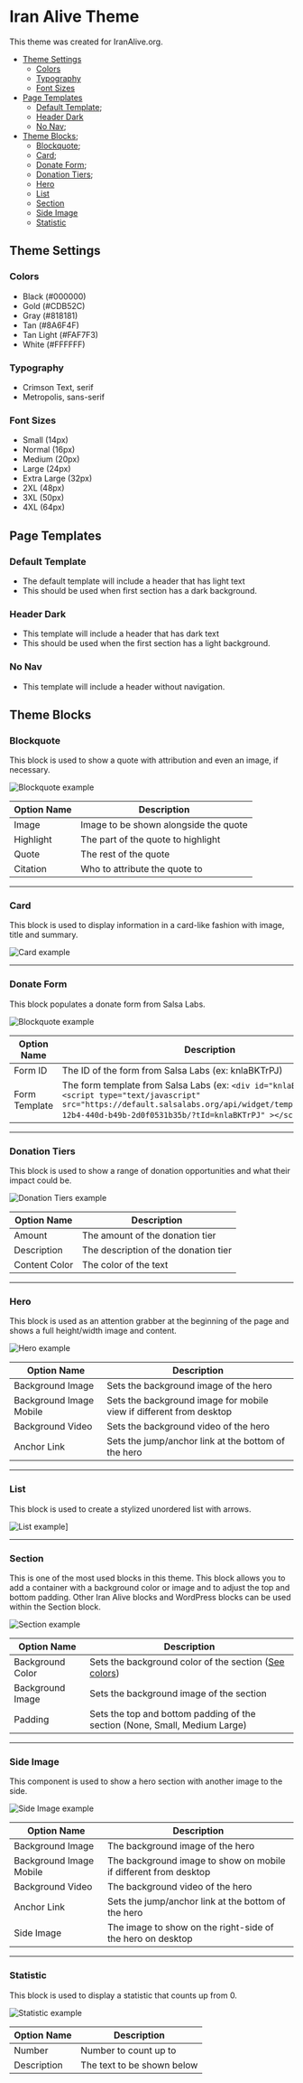 # Iran Alive Theme

This theme was created for IranAlive.org.

- [Theme Settings](#theme-settings)
  - [Colors](#colors)
  - [Typography](#typography)
  - [Font Sizes](#font-sizes)
- [Page Templates](#page-templates)
  - [Default Template](#default-template);
  - [Header Dark](#header-dark)
  - [No Nav](#no-nav);
- [Theme Blocks](#theme-blocks);
  - [Blockquote](#blockquote);
  - [Card](#card);
  - [Donate Form](#donate-form);
  - [Donation Tiers](#donation-tiers);
  - [Hero](#hero)
  - [List](#list)
  - [Section](#section)
  - [Side Image](#side-image)
  - [Statistic](#statistic)

## Theme Settings

### Colors

- Black (#000000)
- Gold (#CDB52C)
- Gray (#818181)
- Tan (#8A6F4F)
- Tan Light (#FAF7F3)
- White (#FFFFFF)

### Typography

- Crimson Text, serif
- Metropolis, sans-serif

### Font Sizes

- Small (14px)
- Normal (16px)
- Medium (20px)
- Large (24px)
- Extra Large (32px)
- 2XL (48px)
- 3XL (50px)
- 4XL (64px)

## Page Templates

### Default Template

- The default template will include a header that has light text
- This should be used when first section has a dark background.

### Header Dark

- This template will include a header that has dark text
- This should be used when the first section has a light background.

### No Nav

- This template will include a header without navigation.

## Theme Blocks

### Blockquote

This block is used to show a quote with attribution and even an image, if necessary.

![Blockquote example](assets/documentation/blockquote.png)

| Option Name | Description                           |
|-------------|---------------------------------------|
| Image       | Image to be shown alongside the quote |
| Highlight   | The part of the quote to highlight    |
| Quote       | The rest of the quote                 |
| Citation    | Who to attribute the quote to         |

---

### Card

This block is used to display information in a card-like fashion with image, title and summary.

![Card example](assets/documentation/card.png)

---

### Donate Form

This block populates a donate form from Salsa Labs.

![Blockquote example](assets/documentation/donate-form.png)

| Option Name   | Description                                          |
|---------------|------------------------------------------------------|
| Form ID       | The ID of the form from Salsa Labs (ex: knlaBKTrPJ)  |
| Form Template | The form template from Salsa Labs  (ex: ```<div id="knlaBKTrPJ"><script type="text/javascript" src="https://default.salsalabs.org/api/widget/template/38cc5fcd-12b4-440d-b49b-2d0f0531b35b/?tId=knlaBKTrPJ" ></script></div>```) |

---

### Donation Tiers

This block is used to show a range of donation opportunities and what their impact could be.

![Donation Tiers example](assets/documentation/donation-tiers.png)

| Option Name   | Description                          |
|---------------|--------------------------------------|
| Amount        | The amount of the donation tier      |
| Description   | The description of the donation tier |
| Content Color | The color of the text                |

---

### Hero

This block is used as an attention grabber at the beginning of the page and shows a full height/width image and content.

![Hero example](assets/documentation/hero.png)

| Option Name             | Description                                                         |
|-------------------------|---------------------------------------------------------------------|
| Background Image        | Sets the background image of the hero                               | 
| Background Image Mobile | Sets the background image for mobile view if different from desktop |
| Background Video        | Sets the background video of the hero                               |
| Anchor Link             | Sets the jump/anchor link at the bottom of the hero                 |

---

### List

This block is used to create a stylized unordered list with arrows.

![List example](assets/documentation/list.png)]

---

### Section

This is one of the most used blocks in this theme. This block allows you to add a container with a background color or image and to adjust the top and bottom padding. Other Iran Alive blocks and WordPress blocks can be used within the Section block.

![Section example](assets/documentation/section.png)

| Option Name      | Description                                                                |
|------------------|----------------------------------------------------------------------------|
| Background Color | Sets the background color of the section ([See colors](#colors))           |
| Background Image | Sets the background image of the section                                   |
| Padding          | Sets the top and bottom padding of the section (None, Small, Medium Large) |

---

### Side Image

This component is used to show a hero section with another image to the side.

![Side Image example](assets/documentation/side-image.png)

| Option Name             | Description                                                      |
|-------------------------|------------------------------------------------------------------|
| Background Image        | The background image of the hero                                 |
| Background Image Mobile | The background image to show on mobile if different from desktop |
| Background Video        | The background video of the hero                                 |
| Anchor Link             | Sets the jump/anchor link at the bottom of the hero              |
| Side Image              | The image to show on the right-side of the hero on desktop       |

---

### Statistic

This block is used to display a statistic that counts up from 0.

![Statistic example](assets/documentation/statistic.png)

| Option Name | Description                |
|-------------|----------------------------|
| Number      | Number to count up to      |
| Description | The text to be shown below |